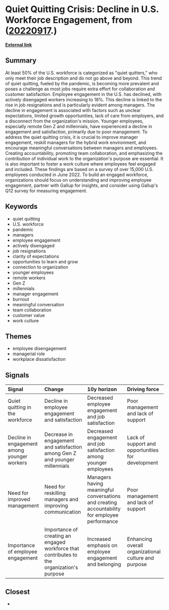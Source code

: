 # __Quiet Quitting Crisis: Decline in U.S. Workforce Engagement__, from ([20220917](https://kghosh.substack.com/p/20220917).)

__[External link](https://www.gallup.com/workplace/398306/quiet-quitting-real.aspx)__



## Summary

At least 50% of the U.S. workforce is categorized as "quiet quitters," who only meet their job description and do not go above and beyond. This trend of quiet quitting, fueled by the pandemic, is becoming more prevalent and poses a challenge as most jobs require extra effort for collaboration and customer satisfaction. Employee engagement in the U.S. has declined, with actively disengaged workers increasing to 18%. This decline is linked to the rise in job resignations and is particularly evident among managers. The decline in engagement is associated with factors such as unclear expectations, limited growth opportunities, lack of care from employers, and a disconnect from the organization's mission. Younger employees, especially remote Gen Z and millennials, have experienced a decline in engagement and satisfaction, primarily due to poor management. To address the quiet quitting crisis, it is crucial to improve manager engagement, reskill managers for the hybrid work environment, and encourage meaningful conversations between managers and employees. Creating accountability, promoting team collaboration, and emphasizing the contribution of individual work to the organization's purpose are essential. It is also important to foster a work culture where employees feel engaged and included. These findings are based on a survey of over 15,000 U.S. employees conducted in June 2022. To build an engaged workforce, organizations should focus on understanding and improving employee engagement, partner with Gallup for insights, and consider using Gallup's Q12 survey for measuring engagement.

## Keywords

* quiet quitting
* U.S. workforce
* pandemic
* managers
* employee engagement
* actively disengaged
* job resignations
* clarity of expectations
* opportunities to learn and grow
* connection to organization
* younger employees
* remote workers
* Gen Z
* millennials
* manager engagement
* burnout
* meaningful conversation
* team collaboration
* customer value
* work culture

## Themes

* employee disengagement
* managerial role
* workplace dissatisfaction

## Signals

| Signal                                      | Change                                                                                     | 10y horizon                                                                                   | Driving force                                        |
|:--------------------------------------------|:-------------------------------------------------------------------------------------------|:----------------------------------------------------------------------------------------------|:-----------------------------------------------------|
| Quiet quitting in the workforce             | Decline in employee engagement and satisfaction                                            | Decreased employee engagement and job satisfaction                                            | Poor management and lack of support                  |
| Decline in engagement among younger workers | Decrease in engagement and satisfaction among Gen Z and younger millennials                | Decreased engagement and job satisfaction among younger employees                             | Lack of support and opportunities for development    |
| Need for improved management                | Need for reskilling managers and improving communication                                   | Managers having meaningful conversations and creating accountability for employee performance | Poor management and lack of support                  |
| Importance of employee engagement           | Importance of creating an engaged workforce that contributes to the organization's purpose | Increased emphasis on employee engagement and belonging                                       | Enhancing overall organizational culture and purpose |

## Closest

* 